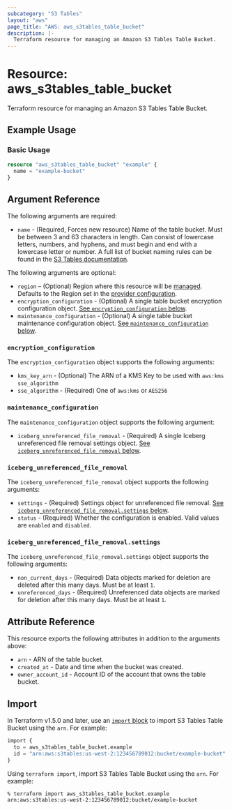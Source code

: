 ```yaml
---
subcategory: "S3 Tables"
layout: "aws"
page_title: "AWS: aws_s3tables_table_bucket"
description: |-
  Terraform resource for managing an Amazon S3 Tables Table Bucket.
---
```


# Resource: aws_s3tables_table_bucket

Terraform resource for managing an Amazon S3 Tables Table Bucket.

## Example Usage

### Basic Usage

```terraform
resource "aws_s3tables_table_bucket" "example" {
  name = "example-bucket"
}
```

## Argument Reference

The following arguments are required:

* `name` - (Required, Forces new resource) Name of the table bucket.
  Must be between 3 and 63 characters in length.
  Can consist of lowercase letters, numbers, and hyphens, and must begin and end with a lowercase letter or number.
  A full list of bucket naming rules can be found in the [S3 Tables documentation](https://docs.aws.amazon.com/AmazonS3/latest/userguide/s3-tables-buckets-naming.html#table-buckets-naming-rules).

The following arguments are optional:

* `region` – (Optional) Region where this resource will be [managed](https://docs.aws.amazon.com/general/latest/gr/rande.html#regional-endpoints). Defaults to the Region set in the [provider configuration](https://registry.terraform.io/providers/hashicorp/aws/latest/docs#aws-configuration-reference).
* `encryption_configuration` - (Optional) A single table bucket encryption configuration object.
  [See `encryption_configuration` below](#encryption_configuration).
* `maintenance_configuration` - (Optional) A single table bucket maintenance configuration object.
  [See `maintenance_configuration` below](#maintenance_configuration).

### `encryption_configuration`

The `encryption_configuration` object supports the following arguments:

* `kms_key_arn` - (Optional) The ARN of a KMS Key to be used with `aws:kms` `sse_algorithm`
* `sse_algorithm` - (Required) One of `aws:kms` or `AES256`

### `maintenance_configuration`

The `maintenance_configuration` object supports the following argument:

* `iceberg_unreferenced_file_removal` - (Required) A single Iceberg unreferenced file removal settings object.
  [See `iceberg_unreferenced_file_removal` below](#iceberg_unreferenced_file_removal).

### `iceberg_unreferenced_file_removal`

The `iceberg_unreferenced_file_removal` object supports the following arguments:

* `settings` - (Required) Settings object for unreferenced file removal.
  [See `iceberg_unreferenced_file_removal.settings` below](#iceberg_unreferenced_file_removalsettings).
* `status` - (Required) Whether the configuration is enabled.
  Valid values are `enabled` and `disabled`.

### `iceberg_unreferenced_file_removal.settings`

The `iceberg_unreferenced_file_removal.settings` object supports the following arguments:

* `non_current_days` - (Required) Data objects marked for deletion are deleted after this many days.
  Must be at least `1`.
* `unreferenced_days` - (Required) Unreferenced data objects are marked for deletion after this many days.
  Must be at least `1`.

## Attribute Reference

This resource exports the following attributes in addition to the arguments above:

* `arn` - ARN of the table bucket.
* `created_at` - Date and time when the bucket was created.
* `owner_account_id` - Account ID of the account that owns the table bucket.

## Import

In Terraform v1.5.0 and later, use an [`import` block](https://developer.hashicorp.com/terraform/language/import) to import S3 Tables Table Bucket using the `arn`. For example:

```terraform
import {
  to = aws_s3tables_table_bucket.example
  id = "arn:aws:s3tables:us-west-2:123456789012:bucket/example-bucket"
}
```

Using `terraform import`, import S3 Tables Table Bucket using the `arn`. For example:

```console
% terraform import aws_s3tables_table_bucket.example arn:aws:s3tables:us-west-2:123456789012:bucket/example-bucket
```
